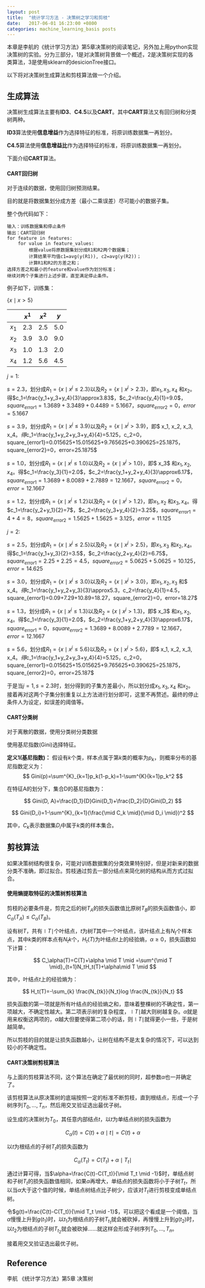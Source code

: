 ```yaml
---
layout: post
title:  "统计学习方法 - 决策树之学习和剪枝"
date:   2017-06-01 16:23:00 +0800
categories: machine_learning_basis posts
---
```


本章是李航的《统计学习方法》第5章决策树的阅读笔记，另外加上用python实现决策树的实验。分为三部分，1是对决策树背景做一个概述，2是决策树实现的各类算法，3是使用sklearn的desicionTree接口。

以下将对决策树生成算法和剪枝算法做一个介绍。

## 生成算法

决策树生成算法主要有**ID3**、**C4.5**以及**CART**。其中**CART**算法又有回归树和分类树两种。

**ID3**算法使用**信息增益**作为选择特征的标准，将原训练数据集一再划分。

**C4.5**算法使用**信息增益比**作为选择特征的标准，将原训练数据集一再划分。

下面介绍**CART**算法。

#### CART回归树

对于连续的数据，使用回归树预测结果。

目的就是将数据集划分成方差（最小二乘误差）尽可能小的数据子集。

整个伪代码如下：

```
输入：训练数据集和停止条件
输出：CART回归树
for feature in features:
    for value in feature_values:
        根据value将原数据集划分成R1和R2两个数据集；
        计算结果平均值c1=avg(y(R1)), c2=avg(y(R2))；
        计算R1和R2的方差之和；
选择方差之和最小的feature和value作为划分标准；
继续对两个子集进行上述步骤，直至满足停止条件。
```

例子如下，训练集：

$\left\{x\mid x>5\right\}$



|       | $x^{1}$ | $x^{2}$ | $y$  |
| ----- | ------- | ------- | ---- |
| $x_1$ | 2.3     | 2.5     | 5.0  |
| $x_2$ | 3.9     | 3.0     | 9.0  |
| $x_3$ | 1.0     | 1.3     | 2.0  |
| $x_4$ | 1.2     | 5.6     | 4.5  |

$j=1$:

$s=2.3$，划分成$R_1=\{ x \mid x^{j}\leq 2.3\}$以及$R_2=\{ x \mid x^{j}>  2.3 \}$，即$x_1, x_3, x_4$ 和$x_2$。得$c_1=\frac{y_1+y_3+y_4}{3}\approx3.83$，$c_2=\frac{y_4}{1}=9.0$，$square_{error1}=1.3689+3.3489+0.4489=5.1667$，$square_{error2}=0$，$error=5.1667$

$s=3.9$，划分成$R_1=\left\{ x \mid x^{j}\leq 3.9\right\}$以及$R_2=\left \{ x \mid x^{j}>  3.9\right \}$，即$ x_1, x_2, x_3, x_4$。得$c_1=\frac{y_1+y_2+y_3+y_4}{4}=5.125$，$c_2=0$，$square_{error1}=0.015625+15.015625+9.765625+0.390625=25.1875$，$square_{error2}=0$，$error=25.1875$

$s=1.0$，划分成$R_1=\left \{ x \mid x^{j}\leq 1.0\right \}$以及$R_2=\left \{ x \mid x^{j}>  1.0\right \}$，即$ x_3$ 和$x_1, x_2,x_4$。得$c_1=\frac{y_3}{1}=2.0$，$c_2=\frac{y_1+y_2+y_4}{3}\approx6.17$，$square_{error1}=1.3689+8.0089+2.7889=12.1667$，$square_{error2}=0$，$error=12.1667$

$s=1.2$，划分成$R_1=\left \{ x \mid x^{j}\leq 1.2\right \}$以及$R_2=\left \{ x \mid x^{j}>  1.2\right \}$，即$x_1, x_2$ 和$x_3, x_4$。得$c_1=\frac{y_2+y_1}{2}=7$，$c_2=\frac{y_3+y_4}{2}=3.25$，$square_{error1}=4+4=8$，$square_{error2}=1.5625+1.5625=3.125$，$error=11.125$

$j=2$:

$s=2.5$，划分成$R_1=\left \{ x \mid x^{j}\leq 2.5\right \}$以及$R_2=\left \{ x \mid x^{j}>  2.5\right \}$，即$x_1, x_3$ 和$x_2, x_4$。得$c_1=\frac{y_1+y_3}{2}=3.5$，$c_2=\frac{y_2+y_4}{2}=6.75$，$square_{error1}=2.25+2.25=4.5$，$square_{error2}=5.0625+5.0625=10.125$，$error=14.625$

$s=3.0$，划分成$R_1=\left \{ x \mid x^{j}\leq 3.0\right \}$以及$R_2=\left \{ x \mid x^{j}>  3.0\right \}$，即$x_1,x_2, x_3$ 和$ x_4$。得$c_1=\frac{y_1+y_2+y_3}{3}\approx5.3$，$c_2=\frac{y_4}{1}=4.5$，$square_{error1}=0.09+7.29+10.89=18.27$，$square_{error2}=0$，$error=18.27$

$s=1.3$，划分成$R_1=\left \{ x \mid x^{j}\leq 1.3\right \}$以及$R_2=\left \{ x \mid x^{j}>  1.3\right \}$，即$ x_3$ 和$x_1, x_2,x_4$。得$c_1=\frac{y_3}{1}=2.0$，$c_2=\frac{y_1+y_2+y_4}{3}\approx6.17$，$square_{error1}=0$，$square_{error2}=1.3689+8.0089+2.7789=12.1667$，$error=12.1667$

$s=5.6$，划分成$R_1=\left \{ x \mid x^{j}\leq 5.6\right \}$以及$R_2=\left \{ x \mid x^{j}>  5.6\right \}$，即$ x_1, x_2, x_3, x_4$。得$c_1=\frac{y_1+y_2+y_3+y_4}{4}=5.125$，$c_2=0$，$square_{error1}=0.015625+15.015625+9.765625+0.390625=25.1875$，$square_{error2}=0$，$error=25.187$

于是当$j=1, s=2.3$时，划分得到的子集方差最小，所以划分成$x_1, x_3, x_4$ 和$x_2$。接着再对这两个子集分别重复以上方法进行划分即可，这里不再赘述。最终的停止条件人为设定，如误差的阈值等。

#### CART分类树

对于离散的数据，使用分类树分类数据

使用基尼指数(Gini)选择特征。

**定义1(基尼指数)：** 假设有$k$个类，样本点属于第$k$类的概率为$p_k$，则概率分布的基尼指数定义为：
$$
Gini(p)=\sum^{K}_{k=1}p_k(1-p_k)=1-\sum^{K}{k=1}p_k^2
$$

在特征A的划分下，集合D的基尼指数为：


$$
Gini(D, A)=\frac{D_1}{D}Gini(D_1)+\frac{D_2}{D}Gini(D_2)
$$

$$
Gini(D_i)=1-\sum^{K}_{k=1}(\frac{\mid C_k \mid}{\mid D_i \mid})^2
$$

其中，$C_k$表示数据集$D_i$中属于$k$类的样本集合。

## 剪枝算法

如果决策树结构很复杂，可能对训练数据集的分类效果特别好，但是对新来的数据分类不准确，即过拟合。剪枝通过剪去一部分结点来简化树的结构从而方式过拟合。

#### 使用熵提取特征的决策树剪枝算法

剪枝的必要条件是，剪完之后的树$T_A$的损失函数值比原树$T_B$的损失函数值小，即$C_\alpha(T_A) \leq C_\alpha(T_B)$。

设有树$T$，共有$\mid T \mid$个叶结点，$t$为树$T$其中一个叶结点，该叶结点上有$N_t$个样本点，其中$k$类的样本点有$N_tk$个，$H_t(T)$为叶结点$t$上的经验熵，$\alpha \geqslant 0$，损失函数如下计算：


$$
C_\alpha(T)=C(T)+\alpha \mid T \mid =\sum^{\mid T \mid}_{t=1}N_tH_t(T)+\alpha\mid T \mid
$$


其中，叶结点$t$上的经验熵为：


$$
H_t(T)=-\sum_{k} \frac{N_{tk}}{N_t}log \frac{N_{tk}}{N_t}
$$


损失函数的第一项就是所有叶结点的经验熵之和，意味着整棵树的不确定性，第一项越大，不确定性越大。第二项表示树的复杂程度，$\mid T \mid$越大则树越复杂。$\alpha$就是用来权衡这两项的，$\alpha$越大但要使得第二项小的话，则$\mid T \mid$就得更小一些，于是树越简单。

所以剪枝的目的就是让损失函数越小，让树在结构不是太复杂的情况下，可以达到较小的不确定性。

#### CART决策树剪枝算法

与上面的剪枝算法不同，这个算法在确定了最优树的同时，超参数$\alpha$也一并确定了。

该剪枝算法从原决策树的底端按照一定的标准不断剪枝，直到根结点，形成一个子树序列${T_0,…,T_n}$，然后用交叉验证选出最优子树。

设生成的决策树为$T_0$，其任意内部结点$t$，以$t$为单结点树的损失函数为


$$
C_\alpha(t)=C(t)+\alpha \mid t \mid=C(t)+\alpha
$$


以$t$为根结点的子树$T_t$的损失函数为


$$
C_\alpha(T_t)=C(T_t)+\alpha\mid T_t \mid
$$


通过计算可得，当$\alpha=\frac{C(t)-C(T_t)}{\mid T_t \mid -1}$时，单结点树和子树$T_t$的损失函数值相同，如果$\alpha$再增大，单结点的损失函数将小于子树$T_t$，所以当$\alpha$大于这个值的时候，单结点树结点比子树少，应该对$T_t$进行剪枝变成单结点树。

令$g(t)=\frac{C(t)-C(T_t)}{\mid T_t \mid -1}$，可以把这个看成是一个阈值，当$\alpha$慢慢上升到$g(t_1)$时，以$t_1$为根结点的子树$T_{t_1}$就会被砍掉，再慢慢上升到$g(t_2)$时，以$t_2$为根结点的子树$T_{t_2}$就会被砍掉......就这样会形成子树序列${T_0,…,T_n}$。

接着用交叉验证选出最优子树。

## Reference

李航 《统计学习方法》第5章 决策树











